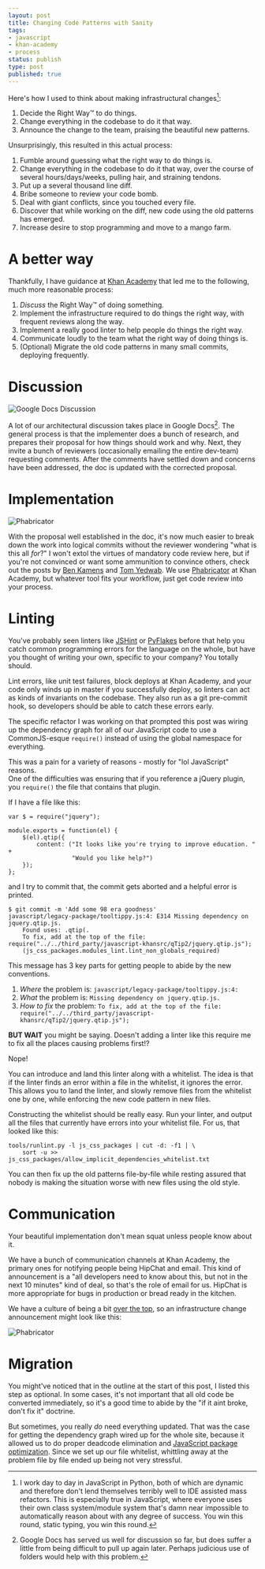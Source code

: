 ```yaml
---
layout: post
title: Changing Code Patterns with Sanity
tags:
- javascript
- khan-academy
- process
status: publish
type: post
published: true
---
```


Here's how I used to think about making infrastructural changes[^1]:

1. Decide the Right Way™ to do things.
2. Change everything in the codebase to do it that way.
3. Announce the change to the team, praising the beautiful new patterns.

Unsurprisingly, this resulted in this actual process:

1. Fumble around guessing what the right way to do things is.
2. Change everything in the codebase to do it that way, over the course of 
   several hours/days/weeks, pulling hair, and straining tendons.
3. Put up a several thousand line diff.
4. Bribe someone to review your code bomb.
5. Deal with giant conflicts, since you touched every file.
6. Discover that while working on the diff, new code using the old patterns has 
emerged.
7. Increase desire to stop programming and move to a mango farm.

# A better way

Thankfully, I have guidance at [Khan Academy][8] that led me to the following, 
much more reasonable process:

1. *Discuss* the Right Way™ of doing something.
2. Implement the infrastructure required to do things the right way, with 
   frequent reviews along the way.
3. Implement a really good linter to help people do things the right way.
4. Communicate loudly to the team what the right way of doing things is.
5. (Optional) Migrate the old code patterns in many small commits, deploying 
   frequently.

# Discussion

![Google Docs Discussion](/images/15-01-27/gdocs.png)

A lot of our architectural discussion takes place in Google Docs[^2]. The 
general process is that the implementer does a bunch of research, and prepares 
their proposal for how things should work and why. Next, they invite a bunch of 
reviewers (occasionally emailing the entire dev-team) requesting comments. After 
the comments have settled down and concerns have been addressed, the doc is 
updated with the corrected proposal.

# Implementation

![Phabricator](/images/15-01-27/phabricator.png)

With the proposal well established in the doc, it's now much easier to break 
down the work into logical commits without the reviewer wondering "what is this 
all _for_?" I won't extol the virtues of mandatory code review here, but if 
you're not convinced or want some ammunition to convince others, check out the 
posts by [Ben Kamens][1] and [Tom Yedwab][2]. We use [Phabricator][4] at Khan 
Academy, but whatever tool fits your workflow, just get code review into your 
process.

# Linting

You've probably seen linters like [JSHint][5] or [PyFlakes][6] before that help 
you catch common programming errors for the language on the whole, but have you 
thought of writing your own, specific to your company? You totally should.

Lint errors, like unit test failures, block deploys at Khan Academy, and your 
code only winds up in master if you successfully deploy, so linters can act as 
kinds of invariants on the codebase. They also run as a git pre-commit hook, so 
developers should be able to catch these errors early.

The specific refactor I was working on that prompted this post was wiring up the 
dependency graph for all of our JavaScript code to use a CommonJS-esque 
`require()` instead of using the global namespace for everything.

This was a pain for a variety of reasons - mostly for "lol JavaScript" reasons.  
One of the difficulties was ensuring that if you reference a jQuery plugin, you 
`require()` the file that contains that plugin.

If I have a file like this:

    var $ = require("jquery");

    module.exports = function(el) {
        $(el).qtip({
            content: ("It looks like you're trying to improve education. " +
                      "Would you like help?")
        });
    };

and I try to commit that, the commit gets aborted and a helpful error is 
printed.

    $ git commit -m 'Add some 98 era goodness'
    javascript/legacy-package/tooltippy.js:4: E314 Missing dependency on jquery.qtip.js.
        Found uses: .qtip(.
        To fix, add at the top of the file: require("../../third_party/javascript-khansrc/qTip2/jquery.qtip.js"); 
        (js_css_packages.modules_lint.lint_non_globals_required)

This message has 3 key parts for getting people to abide by the new
conventions.

1. *Where* the problem is: `javascript/legacy-package/tooltippy.js:4:`
2. *What* the problem is: `Missing dependency on jquery.qtip.js.`
3. *How to fix* the problem: `To fix, add at the top of the file: 
   require("../../third_party/javascript-khansrc/qTip2/jquery.qtip.js");`

**BUT WAIT** you might be saying. Doesn't adding a linter like this require me 
to fix all the places causing problems first!?

Nope!

You can introduce and land this linter along with a whitelist. The idea is that 
if the linter finds an error within a file in the whitelist, it ignores the 
error. This allows you to land the linter, and slowly remove files from the 
whitelist one by one, while enforcing the new code pattern in new files.

Constructing the whitelist should be really easy. Run your linter, and output 
all the files that currently have errors into your whitelist file. For us, that 
looked like this:

    tools/runlint.py -l js_css_packages | cut -d: -f1 | \
        sort -u >> js_css_packages/allow_implicit_dependencies_whitelist.txt

You can then fix up the old patterns file-by-file while resting assured that 
nobody is making the situation worse with new files using the old style.

# Communication

Your beautiful implementation don't mean squat unless people know about it.

We have a bunch of communication channels at Khan Academy, the primary ones for 
notifying people being HipChat and email. This kind of announcement is a "all 
developers need to know about this, but not in the next 10 minutes" kind of 
deal, so that's the role of email for us. HipChat is more appropriate for bugs 
in production or bread ready in the kitchen.

We have a culture of being a bit [over the top][3], so an infrastructure change 
announcement might look like this:

![Phabricator](/images/15-01-27/email.png)

# Migration

You might've noticed that in the outline at the start of this post, I listed 
this step as optional. In some cases, it's not important that all old code be 
converted immediately, so it's a good time to abide by the "if it aint broke, 
don't fix it" doctrine.

But sometimes, you really *do* need everything updated. That was the case for 
getting the dependency graph wired up for the whole site, because it allowed us 
to do proper deadcode elimination and [JavaScript package optimization][7].
Since we set up our file whitelist, whittling away at the problem file by file 
ended up being not very stressful.


[^1]: I work day to day in JavaScript in Python, both of which are dynamic and therefore don't lend themselves terribly well to IDE assisted mass refactors.  This is especially true in JavaScript, where everyone uses their own class system/module system that's damn near impossible to automatically reason about with any degree of success. You win this round, static typing, you win this round.

[^2]: Google Docs has served us well for discussion so far, but does suffer a little from being difficult to pull up again later. Perhaps judicious use of folders would help with this problem.  

[1]: http://bjk5.com/post/18441794352/required-code-reviews
[2]: http://www.arguingwithalgorithms.com/posts/13-03-14-code-reviews
[3]: http://bjk5.com/post/92617394126/going-over-the-top
[4]: http://phabricator.org/
[5]: http://jshint.com/
[6]: https://github.com/pyflakes/pyflakes/
[7]: /2014/11/29/the-js-packaging-problem/
[8]: http://khanacademy.org/
